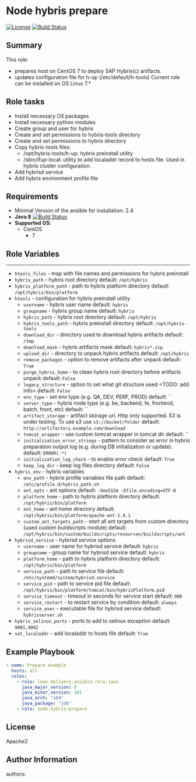 Node hybris prepare
=========
[![License](https://img.shields.io/badge/license-Apache-green.svg?style=flat)](https://raw.githubusercontent.com/lean-delivery/ansible-role-jboss/master/LICENSE)
[![Build Status](https://travis-ci.org/lean-delivery/ansible-role-bootstrap-hybris-node.svg?branch=master)](https://travis-ci.org/lean-delivery/ansible-role-bootstrap-hybris-node)
## Summary

This role:
  - prepares host on CentOS 7 to deploy SAP Hybris(c) artifacts.
  - updates configuration file for h-up (/etc/default/h-tools)
Current role can be installed on OS Linux 7.*

Role tasks
------------
  - Install necessary OS packages
  - Install necessary python modules
  - Create group and user for hybris
  - Create and set permissions to hybris-tools directory
  - Create and set permissions to hybris directory
  - Copy hybris-tools files:
    - /opt/hybris-tools/h-up: hybris preinstall utility
    - /sbin/ifup-local: utility to add localaddr record to hosts file. Used in hybris cluster configuration.
  - Add hybrisd service
  - Add hybris environment profile file

Requirements
------------

 - Minimal Version of the ansible for installation: 2.4
 - **Java 8** [![Build Status](https://travis-ci.org/lean-delivery/ansible-role-java.svg?branch=master)](https://travis-ci.org/lean-delivery/ansible-role-java)
 - **Supported OS**:
   - CentOS
     - 7

## Role Variables
--------------	 
  - `htools_files` - map with file names and permissions for hybris preinstall
  - `hybris_path` - hybris root directory
    default: `/opt/hybris`
  - `hybris_platform_path` - path to hybris platform directory
    default: `/opt/hybris/bin/platform`
  - `htools` - configuration for hybris preinstall utility
    - `username` - hybris user name
	  default: `hybris`
	- `groupname` - hybris group name
	  default: `hybris`
	- `hybris_path` - hybris root directory
	  default: `/opt/hybris`
	- `hybris_tools_path` - hybris preinstall directory
	  default: `/opt/hybris-tools`
	- `download_dir` - directory used to download hybris artifacts
	  default: `/tmp`
	- `download_mask` - hybris artifacts mask
	  default: `hybris*.zip`
	- `upload_dir` - directory to unpack hybris artifacts
	  default: `/opt/hybris`
	- `remove_packages` - option to remove artifacts after unpack
	  default: `True`
	- `purge_hybris_home` - to clean hybris root directory before artifacts unpack
	  default: `False`
	- `legacy_structure` - option to set what git structure used <TODO: add info>
	  default: `False`
	- `env_type` - set env type (e.g. QA, DEV, PERF, PROD)
	  default: ``
	- `server_type` - hybris node type (e.g. be, backend, fe, frontend, batch, front, etc)
	  default: ``
	- `artifact_storage` - artifact storage url. Http only supported. S3 is under testing. To use s3 use `s3://bucket/folder`
	  default: `http://artifactory.example.com/download`
	- `tomcat_wrapper` - use custom tomcat wrapper in tomcat dir
	  default: ``
	- `initialization_error_strings` - pattern to consider as error in hybris preparation output log (e.g. during DB initialization or update).
	  default: `ERROR(.*)`
	- `initialization_log_check` - to enable error check
	  default: `True`
	- `keep_log_dir` - keep log files directory
	  default: `False`
  - `hybris_env` - hybris variables
    - `env_path` - hybris profile variables file path
	  default: `/etc/profile.d/hybris_path.sh`
	- `ant_opts` - ant options
	  default: `-Xmx512m -Dfile.encoding=UTF-8`
	- `platform_home` - path to hybris platform directory
	  default: `/opt/hybris/bin/platform`
	- `ant_home` - ant home directory
	  default: `/opt/hybris/bin/platform/apache-ant-1.9.1`
	- `custom_ant_targets_path` - start all ant targets from custom directory (used custom buildscripts module)
	  default: `/opt/hybris/bin/custom/buildscripts/resources/buildscripts/ant`
  - `hybrisd_service` - hybrisd service options
    - `username` - user name for hybrisd service
	  default: `hybris`
	- `groupname` - group name for hybrisd service
	  default: `hybris`
	- `platform_home` - path to hybris platform directory
	  default: `/opt/hybris/bin/platform`
	- `service_path` - path to service file
	  default: `/etc/systemd/system/hybrisd.service`
	- `service_pid` - path to service pid file
	  default: `/opt/hybris/bin/platform/tomcat/bin/hybrisPlatform.pid`
	- `service_timeout` - timeout in seconds for service start
	  default: `900`
	- `service_restart` - to restart service by condition
	  default: `always`
	- `service_exec` - executable file for hybrisd service
	  default: `hybrisserver.sh`
  - `hybris_selinux_ports` - ports to add to selinux exception
    default: `9001,9002`
  - `set_localaddr` - add localaddr to hosts file
    default: `True`

Example Playbook
----------------

```yaml
- name: Prepare example
  hosts: all
  roles:
    - role: lean-delivery.ansible-role-java
      java_major_version: 8
      java_minor_version: 181
      java_arch: "x64"
      java_package: "jdk"
    - role: node-hybris-prepare
```

License
-------

Apache2

Author Information
------------------

authors:
